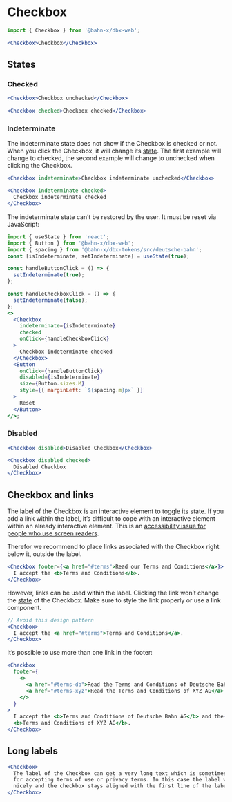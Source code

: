 # Checkbox

```js
import { Checkbox } from '@bahn-x/dbx-web';
```

```jsx
<Checkbox>Checkbox</Checkbox>
```

## States

### Checked

```jsx
<Checkbox>Checkbox unchecked</Checkbox>
```

```jsx
<Checkbox checked>Checkbox checked</Checkbox>
```

### Indeterminate

The indeterminate state does not show if the Checkbox is checked or not. When you click the Checkbox, it will change its [state](#states). The first example will change to checked, the second example will change to unchecked when clicking the Checkbox.

```jsx
<Checkbox indeterminate>Checkbox indeterminate unchecked</Checkbox>
```

```jsx
<Checkbox indeterminate checked>
  Checkbox indeterminate checked
</Checkbox>
```

The indeterminate state can’t be restored by the user. It must be reset via JavaScript:

```jsx
import { useState } from 'react';
import { Button } from '@bahn-x/dbx-web';
import { spacing } from '@bahn-x/dbx-tokens/src/deutsche-bahn';
const [isIndeterminate, setIndeterminate] = useState(true);

const handleButtonClick = () => {
  setIndeterminate(true);
};

const handleCheckboxClick = () => {
  setIndeterminate(false);
};
<>
  <Checkbox
    indeterminate={isIndeterminate}
    checked
    onClick={handleCheckboxClick}
  >
    Checkbox indeterminate checked
  </Checkbox>
  <Button
    onClick={handleButtonClick}
    disabled={isIndeterminate}
    size={Button.sizes.M}
    style={{ marginLeft: `${spacing.m}px` }}
  >
    Reset
  </Button>
</>;
```

### Disabled

```jsx
<Checkbox disabled>Disabled Checkbox</Checkbox>
```

```jsx
<Checkbox disabled checked>
  Disabled Checkbox
</Checkbox>
```

## Checkbox and links

The label of the Checkbox is an interactive element to toggle its state. If you add a link within the label,
it’s difficult to cope with an interactive element within an already interactive element. This is an [accessibility issue
for people who use screen readers](https://developer.mozilla.org/en-US/docs/Web/HTML/Element/label#Accessibility_concerns).

Therefor we recommend to place links associated with the Checkbox right below it, outside the label.

```jsx
<Checkbox footer={<a href="#terms">Read our Terms and Conditions</a>}>
  I accept the <b>Terms and Conditions</b>.
</Checkbox>
```

However, links can be used within the label. Clicking the link won’t change the [state](#states) of the Checkbox. Make sure to style the link properly or use a link component.

```jsx
// Avoid this design pattern
<Checkbox>
  I accept the <a href="#terms">Terms and Conditions</a>.
</Checkbox>
```

It’s possible to use more than one link in the footer:

```jsx
<Checkbox
  footer={
    <>
      <a href="#terms-db">Read the Terms and Conditions of Deutsche Bahn AG</a>{' '}
      <a href="#terms-xyz">Read the Terms and Conditions of XYZ AG</a>
    </>
  }
>
  I accept the <b>Terms and Conditions of Deutsche Bahn AG</b> and the{' '}
  <b>Terms and Conditions of XYZ AG</b>.
</Checkbox>
```

## Long labels

```jsx
<Checkbox>
  The label of the Checkbox can get a very long text which is sometimes needed
  for accepting terms of use or privacy terms. In this case the label wraps
  nicely and the checkbox stays aligned with the first line of the label.
</Checkbox>
```
